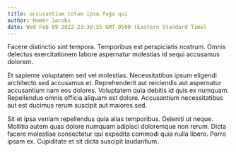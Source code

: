 ```yaml
---
title: accusantium totam ipsa fuga qui
author: Homer Jacobs
date: Wed Feb 09 2022 23:39:55 GMT-0500 (Eastern Standard Time)
---
```

Facere distinctio sint tempora. Temporibus est perspiciatis nostrum. Omnis delectus exercitationem labore aspernatur molestias id sequi accusamus dolorem.

 Et sapiente voluptatem sed vel molestias. Necessitatibus ipsum eligendi architecto sed accusamus et. Reprehenderit aut reiciendis aut aspernatur accusantium nam eos dolores. Voluptatem quia debitis id quis ex numquam. Repellendus omnis officia aliquam est dolore. Accusantium necessitatibus aut est ducimus rerum suscipit aut maiores sed.

 Sit et ipsa veniam repellendus quia alias temporibus. Deleniti ut neque. Mollitia autem quas dolore numquam adipisci doloremque non rerum. Dicta facere molestiae consectetur qui expedita commodi quia nulla libero. Porro ipsam ex. Cupiditate et sit dicta suscipit laudantium.